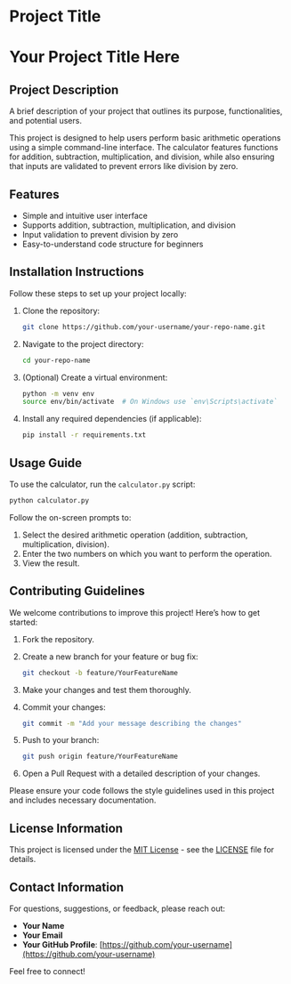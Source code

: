 # Project Title
# Your Project Title Here

## Project Description
A brief description of your project that outlines its purpose, functionalities, and potential users. 

This project is designed to help users perform basic arithmetic operations using a simple command-line interface. The calculator features functions for addition, subtraction, multiplication, and division, while also ensuring that inputs are validated to prevent errors like division by zero.

## Features
- Simple and intuitive user interface
- Supports addition, subtraction, multiplication, and division
- Input validation to prevent division by zero
- Easy-to-understand code structure for beginners

## Installation Instructions
Follow these steps to set up your project locally:

1. Clone the repository:
   ```bash
   git clone https://github.com/your-username/your-repo-name.git
   ```

2. Navigate to the project directory:
   ```bash
   cd your-repo-name
   ```

3. (Optional) Create a virtual environment:
   ```bash
   python -m venv env
   source env/bin/activate  # On Windows use `env\Scripts\activate`
   ```

4. Install any required dependencies (if applicable):
   ```bash
   pip install -r requirements.txt
   ```

## Usage Guide
To use the calculator, run the `calculator.py` script:

```bash
python calculator.py
```

Follow the on-screen prompts to:
1. Select the desired arithmetic operation (addition, subtraction, multiplication, division).
2. Enter the two numbers on which you want to perform the operation.
3. View the result.

## Contributing Guidelines
We welcome contributions to improve this project! Here’s how to get started:

1. Fork the repository.
2. Create a new branch for your feature or bug fix:
   ```bash
   git checkout -b feature/YourFeatureName
   ```

3. Make your changes and test them thoroughly.
4. Commit your changes:
   ```bash
   git commit -m "Add your message describing the changes"
   ```

5. Push to your branch:
   ```bash
   git push origin feature/YourFeatureName
   ```

6. Open a Pull Request with a detailed description of your changes.

Please ensure your code follows the style guidelines used in this project and includes necessary documentation.

## License Information
This project is licensed under the [MIT License](LICENSE) - see the [LICENSE](LICENSE) file for details.

## Contact Information
For questions, suggestions, or feedback, please reach out:

- **Your Name**
- **Your Email**
- **Your GitHub Profile**: [https://github.com/your-username](https://github.com/your-username)

Feel free to connect!